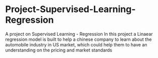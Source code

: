 # Project-Supervised-Learning-Regression
A project on Supervised Learning - Regression
In this project a Linaear regression model is built to help a chinese company to learn about the automobile industry in US market, 
which could help them to have an understanding on the pricing and market standards


